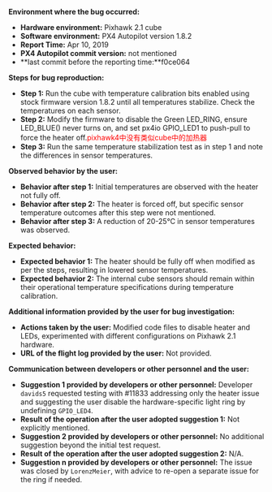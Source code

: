 **Environment where the bug occurred:**

- **Hardware environment:** Pixhawk 2.1 cube
- **Software environment:** PX4 Autopilot version 1.8.2
- **Report Time:** Apr 10, 2019
- **PX4 Autopilot commit version:** not mentioned
- **last commit before the reporting time:**f0ce064

**Steps for bug reproduction:**

- **Step 1:** Run the cube with temperature calibration bits enabled using stock firmware version 1.8.2 until all temperatures stabilize. Check the temperatures on each sensor.
- **Step 2:** Modify the firmware to disable the Green LED_RING, ensure LED_BLUE() never turns on, and set px4io GPIO_LED1 to push-pull to force the heater off.<font color='red'>pixhawk4中没有类似cube中的加热器</font>
- **Step 3:** Run the same temperature stabilization test as in step 1 and note the differences in sensor temperatures.

**Observed behavior by the user:**
- **Behavior after step 1:** Initial temperatures are observed with the heater not fully off.
- **Behavior after step 2:** The heater is forced off, but specific sensor temperature outcomes after this step were not mentioned. 
- **Behavior after step 3:** A reduction of 20-25°C in sensor temperatures was observed.

**Expected behavior:**
- **Expected behavior 1:** The heater should be fully off when modified as per the steps, resulting in lowered sensor temperatures.
- **Expected behavior 2:** The internal cube sensors should remain within their operational temperature specifications during temperature calibration.

**Additional information provided by the user for bug investigation:**
- **Actions taken by the user:** Modified code files to disable heater and LEDs, experimented with different configurations on Pixhawk 2.1 hardware.
- **URL of the flight log provided by the user:** Not provided.

**Communication between developers or other personnel and the user:**
- **Suggestion 1 provided by developers or other personnel:** Developer `davids5` requested testing with #11833 addressing only the heater issue and suggesting the user disable the hardware-specific light ring by undefining `GPIO_LED4`.
- **Result of the operation after the user adopted suggestion 1:** Not explicitly mentioned.
- **Suggestion 2 provided by developers or other personnel:** No additional suggestion beyond the initial test request.
- **Result of the operation after the user adopted suggestion 2:** N/A.
- **Suggestion n provided by developers or other personnel:** The issue was closed by `LorenzMeier`, with advice to re-open a separate issue for the ring if needed.
